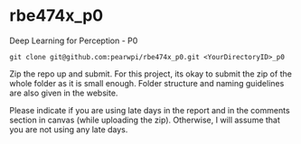 # rbe474x_p0
Deep Learning for Perception - P0

`git clone git@github.com:pearwpi/rbe474x_p0.git <YourDirectoryID>_p0`

Zip the repo up and submit. For this project, its okay to submit the zip of the whole folder as it is small enough. Folder structure and naming guidelines are also given in the website.

Please indicate if you are using late days in the report and in the comments section in canvas (while uploading the zip). Otherwise, I will assume that you are not using any late days.
